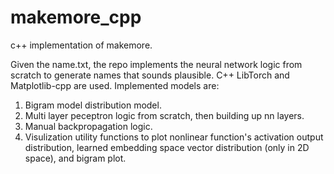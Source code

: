 # makemore_cpp
c++ implementation of makemore.

Given the name.txt, the repo implements the neural network logic from scratch to generate names that sounds plausible.
C++ LibTorch and Matplotlib-cpp are used.
Implemented models are:
1. Bigram model distribution model.
2. Multi layer peceptron logic from scratch, then building up nn layers.
3. Manual backpropagation logic.
4. Visulization utility functions to plot nonlinear function's activation output distribution, learned embedding space vector distribution (only in 2D space), and bigram plot.
